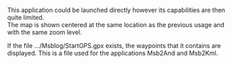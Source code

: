 This application could be launched directly however its
capabilities are then quite limited.  
The map is shown centered at the same location as the previous
usage and with the same zoom level.

If the file .../Msblog/StartGPS.gpx exists, the waypoints that it
contains are displayed. This is a file used for the applications
Msb2And and Msb2Kml.

